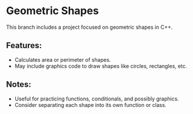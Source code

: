 # Geometric Shapes

This branch includes a project focused on geometric shapes in C++.

## Features:
- Calculates area or perimeter of shapes.
- May include graphics code to draw shapes like circles, rectangles, etc.

## Notes:
- Useful for practicing functions, conditionals, and possibly graphics.
- Consider separating each shape into its own function or class.
